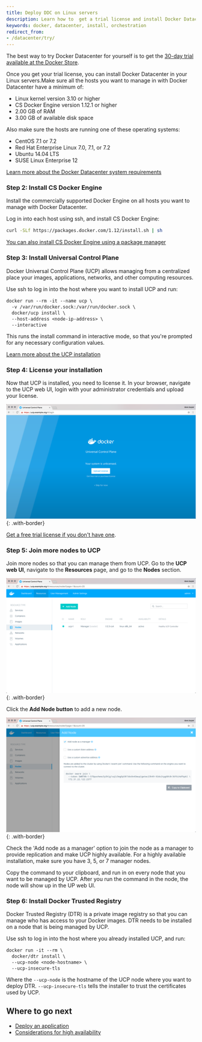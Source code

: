 ```yaml
---
title: Deploy DDC on Linux servers
description: Learn how to  get a trial license and install Docker Datacenter
keywords: docker, datacenter, install, orchestration
redirect_from:
- /datacenter/try/
---
```


The best way to try Docker Datacenter for yourself is to get the [30-day
trial available at the Docker Store](https://store.docker.com/bundles/docker-datacenter).

Once you get your trial license, you can install Docker Datacenter in your
Linux servers.Make sure all the hosts you want to manage in with Docker
Datacenter have a minimum of:

* Linux kernel version 3.10 or higher
* CS Docker Engine version 1.12.1 or higher
* 2.00 GB of RAM
* 3.00 GB of available disk space

Also make sure the hosts are running one of these operating systems:

* CentOS 7.1 or 7.2
* Red Hat Enterprise Linux 7.0, 7.1, or 7.2
* Ubuntu 14.04 LTS
* SUSE Linux Enterprise 12

[Learn more about the Docker Datacenter system requirements](../ucp/2.0/guides/installation/system-requirements.md)


### Step 2: Install CS Docker Engine

Install the commercially supported Docker Engine on all hosts you want to manage
with Docker Datacenter.

Log in into each host using ssh, and install CS Docker Engine:

```bash
curl -SLf https://packages.docker.com/1.12/install.sh | sh
```

[You can also install CS Docker Engine using a package manager](../../cs-engine/install.md)

### Step 3: Install Universal Control Plane

Docker Universal Control Plane (UCP) allows managing from a centralized place
your images, applications, networks, and other computing resources.

Use ssh to log in into the host where you want to install UCP and run:

```none
docker run --rm -it --name ucp \
  -v /var/run/docker.sock:/var/run/docker.sock \
  docker/ucp install \
  --host-address <node-ip-address> \
  --interactive
```

This runs the install command in interactive mode, so that you're prompted
for any necessary configuration values.

[Learn more about the UCP installation](../ucp/2.9/guides/installation/index.md)

### Step 4: License your installation

Now that UCP is installed, you need to license it. In your browser, navigate
to the UCP web UI, login with your administrator credentials and upload your
license.

![](../images/try-ddc-1.png){: .with-border}

[Get a free trial license if you don't have one](https://store.docker.com/bundles/docker-datacenter).

### Step 5: Join more nodes to UCP

Join more nodes so that you can manage them from UCP.
Go to the **UCP web UI**, navigate to the **Resources** page, and go to
the **Nodes** section.

![](../images/try-ddc-2.png){: .with-border}

Click the **Add Node button** to add a new node.

![](../images/try-ddc-3.png){: .with-border}


Check the 'Add node as a manager' option to join the node as a manager
to provide replication and make UCP highly available. For a highly available
installation, make sure you have 3, 5, or 7 manager nodes.

Copy the command to your clipboard, and run in on every node that you want
to be managed by UCP. After you run the command in the node, the node
will show up in the UP web UI.

### Step 6: Install Docker Trusted Registry

Docker Trusted Registry (DTR) is a private image registry so that you can
manage who has access to your Docker images. DTR needs to be installed on
a node that is being managed by UCP.

Use ssh to log in into the host where you already installed UCP, and run:

```none
docker run -it --rm \
  docker/dtr install \
  --ucp-node <node-hostname> \
  --ucp-insecure-tls
```

Where the `--ucp-node` is the hostname of the UCP node where you want to deploy
DTR. `--ucp-insecure-tls` tells the installer to trust the certificates used
by UCP.

## Where to go next

* [Deploy an application](../ucp/2.0/guides/applications/index.md)
* [Considerations for high availability](../ucp/2.0/guides/high-availability/index.md)
